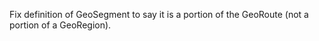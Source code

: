 Fix definition of GeoSegment to say it is a portion of the GeoRoute (not a portion of a GeoRegion).
